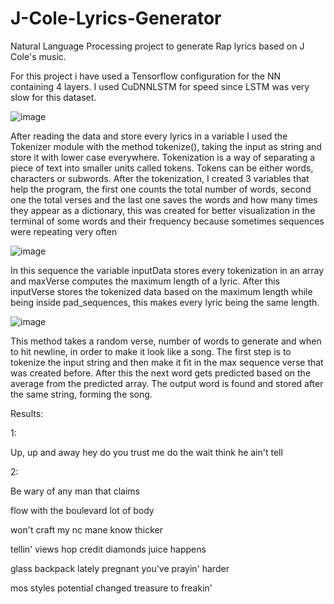 # J-Cole-Lyrics-Generator
Natural Language Processing project to generate Rap lyrics based on J Cole's music.

  For this project i have used a Tensorflow configuration for the NN containing 4 layers.
I used CuDNNLSTM for speed since LSTM was very slow for this dataset.

![image](https://user-images.githubusercontent.com/112874778/190962936-f704f4ea-e5ef-4458-9652-7f55ef0ed64e.png)

  After reading the data and store every lyrics in a variable I used the Tokenizer module with the method tokenize(), taking the input as string and store it with lower case everywhere. Tokenization is a way of separating a piece of text into smaller units called tokens. Tokens can be either words, characters or subwords.
  After the tokenization, I created 3 variables that help the program, the first one counts the total number of words, second one the total verses and the last one saves the words and how many times they appear as a dictionary, this was created for better visualization in the terminal of some words and their frequency because sometimes sequences were repeating very often

![image](https://user-images.githubusercontent.com/112874778/190962978-cf526128-e017-4898-a03f-8929ed6f81f6.png)

  In this sequence the variable inputData stores every tokenization in an array and maxVerse computes the maximum length of a lyric. After this inputVerse stores the tokenized data based on the maximum length while being inside pad_sequences, this makes every lyric being the same length.

![image](https://user-images.githubusercontent.com/112874778/190962291-4ca43137-b6e5-4aa3-a906-e8add9d223bc.png)

  This method takes a random verse, number of words to generate and when to hit newline, in order to make it look like a song. The first step is to tokenize the input string and then make it fit in the max sequence verse that was created before. After this the next word gets predicted based on the average from the predicted array. The output word is found and stored after the same string, forming the song. 

Results:

1:

Up, up and away
hey do you trust me do the wait
think he ain't tell

2:

Be wary of any man that claims

flow with the boulevard lot of body

won't craft my nc mane know thicker

tellin' views hop credit diamonds juice happens

glass backpack lately pregnant you've prayin' harder

mos styles potential changed treasure to freakin'


